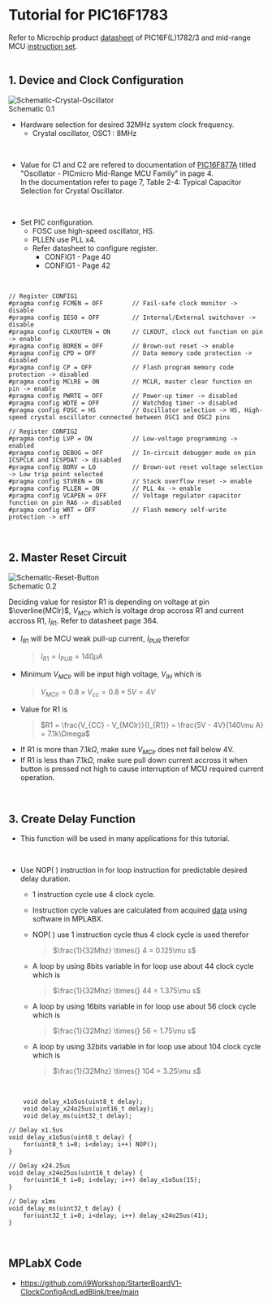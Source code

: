 # Tutorial for PIC16F1783

Refer to Microchip product [datasheet](https://www.microchip.com/en-us/product/pic16f1783) of PIC16F(L)1782/3 
and mid-range MCU [instruction set](https://developerhelp.microchip.com/xwiki/bin/view/products/mcu-mpu/8bit-pic/enhanced-family/mrinst/#).<br/>
<br/>

## 1.  Device and Clock Configuration

![Schematic-Crystal-Oscillator](https://github.com/user-attachments/assets/ab182c40-9e38-42b5-b5cf-1f6537c42b45)
<br/>
Schematic 0.1
<br/>

* Hardware selection for desired 32MHz system clock frequency.
    - Crystal oscillator, OSC1 : 8MHz
<br/>

* Value for C1 and C2 are refered to documentation of [PIC16F877A](https://www.microchip.com/en-us/product/pic16f877a) titled "Oscillator - PICmicro Mid-Range MCU Family" in page 4.<br/>
In the documentation refer to page 7, Table 2-4: Typical Capacitor Selection for Crystal Oscillator.
<br/>

* Set PIC configuration.
  - FOSC use high-speed oscillator, HS.
  - PLLEN use PLL x4.
  - Refer datasheet to configure register.
    - CONFIG1 - Page 40
    - CONFIG1 - Page 42
<br/>

```
// Register CONFIG1
#pragma config FCMEN = OFF        // Fail-safe clock monitor -> disable
#pragma config IESO = OFF         // Internal/External switchover -> disable
#pragma config CLKOUTEN = ON      // CLKOUT, clock out function on pin -> enable
#pragma config BOREN = OFF        // Brown-out reset -> enable
#pragma config CPD = OFF          // Data memory code protection -> disabled
#pragma config CP = OFF           // Flash program memory code protection -> disabled
#pragma config MCLRE = ON         // MCLR, master clear function on pin -> enable
#pragma config PWRTE = OFF        // Power-up timer -> disabled
#pragma config WDTE = OFF         // Watchdog timer -> disabled
#pragma config FOSC = HS          // Oscillator selection -> HS, High-speed crystal oscillator connected between OSC1 and OSC2 pins

// Register CONFIG2
#pragma config LVP = ON           // Low-voltage programming -> enabled
#pragma config DEBUG = OFF        // In-circuit debugger mode on pin ICSPCLK and ICSPDAT -> disabled
#pragma config BORV = LO          // Brown-out reset voltage selection -> Low trip point selected
#pragma config STVREN = ON        // Stack overflow reset -> enable
#pragma config PLLEN = ON         // PLL 4x -> enable
#pragma config VCAPEN = OFF       // Voltage regulator capacitor function on pin RA6 -> disabled
#pragma config WRT = OFF          // Flash memory self-write protection -> off
```
<br/>

## 2.  Master Reset Circuit

![Schematic-Reset-Button](https://github.com/user-attachments/assets/3d5830bf-1a6e-449f-af5e-13e1481c1841)
<br/>
Schematic 0.2
<br/>

Deciding value for resistor R1 is depending on voltage at pin $\overline{MClr}$, $V_{MClr}$ which is voltage drop accross R1 and current accross R1, $I_{R1}$. Refer to datasheet page 364.
* $I_{R1}$ will be MCU weak pull-up current, $I_{PUR}$ therefor
  >$I_{R1} = I_{PUR} = 140\mu A$
* Minimum $V_{MClr}$ will be input high voltage, $V_{IH}$ which is<br/>
  >$V_{MClr} = 0.8 \times{} V_{cc} =  0.8 \times{} 5V = 4V$
* Value for R1 is
  >$R1 = \frac{V_{CC} - V_{MClr}}{I_{R1}} = \frac{5V - 4V}{140\mu A} = 7.1k\Omega$
* If R1 is more than $7.1k\Omega$, make sure $V_{MClr}$ does not fall below 4V.
* If R1 is less than $7.1k\Omega$, make sure pull down current accross it when button is pressed not high to cause interruption of MCU required current operation.
<br/>

## 3.  Create Delay Function

* This function will be used in many applications for this tutorial.
<br/>

* Use NOP( ) instruction in for loop instruction for predictable desired delay duration.
    - 1 instruction cycle use 4 clock cycle.
    - Instruction cycle values are calculated from acquired [data](https://github.com/i9Workshop/Tutorials-Microchip-XC8/blob/main/Tutorials-PIC16F/for_loop_instruction_cycle_data.txt) using software in MPLABX.
      
    - NOP( ) use 1 instruction cycle thus 4 clock cycle is used therefor
      >$\frac{1}{32Mhz} \times{} 4 = 0.125\mu s$
      
    - A loop by using 8bits variable in for loop use about 44 clock cycle which is
      >$\frac{1}{32Mhz} \times{} 44 = 1.375\mu s$
      
    - A loop by using 16bits variable in for loop use about 56 clock cycle which is
      >$\frac{1}{32Mhz} \times{} 56 = 1.75\mu s$
      
    - A loop by using 32bits variable in for loop use about 104 clock cycle which is
      >$\frac{1}{32Mhz} \times{} 104 = 3.25\mu s$
<br/>

```
    void delay_x1o5us(uint8_t delay);
    void delay_x24o25us(uint16_t delay);
    void delay_ms(uint32_t delay);
```

```
// Delay x1.5us
void delay_x1o5us(uint8_t delay) {
    for(uint8_t i=0; i<delay; i++) NOP();
}

// Delay x24.25us
void delay_x24o25us(uint16_t delay) {
    for(uint16_t i=0; i<delay; i++) delay_x1o5us(15);
}

// Delay x1ms
void delay_ms(uint32_t delay) {
    for(uint32_t i=0; i<delay; i++) delay_x24o25us(41);
}
```
<br/>

## MPLabX Code

* https://github.com/i9Workshop/StarterBoardV1-ClockConfigAndLedBlink/tree/main

<br/>

<br/>
